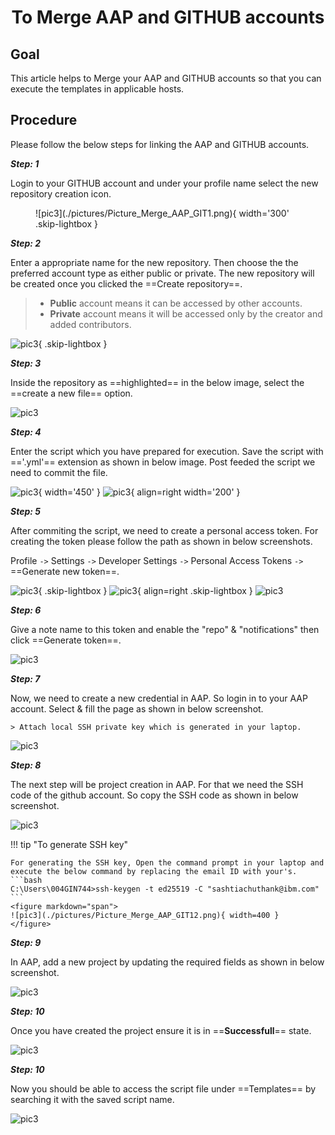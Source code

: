 <h1 align="center">To Merge AAP and GITHUB accounts</h1>

## Goal

This article helps to Merge your AAP and GITHUB accounts so that you can execute the templates in applicable hosts.

## Procedure

Please follow the below steps for linking the AAP and GITHUB accounts.

***Step: 1***

Login to your GITHUB account and under your profile name select the new repository creation icon.

<figure markdown="span">
    ![pic3](./pictures/Picture_Merge_AAP_GIT1.png){ width='300' .skip-lightbox }
</figure>

***Step: 2***

Enter a appropriate name for the new repository. Then choose the the preferred account type as either public or private. The new repository will be created once you clicked the ==Create repository==.

> - **Public** account means it can be accessed by other accounts.
> - **Private** account means it will be accessed only by the creator and added contributors.

![pic3](./pictures/Picture_Merge_AAP_GIT2.png){ .skip-lightbox }

***Step: 3***

Inside the repository as ==highlighted== in the below image, select the ==create a new file== option.

![pic3](./pictures/Picture_Merge_AAP_GIT3.png)

***Step: 4***

Enter the script which you have prepared for execution. Save the script with =='.yml'== extension as shown in below image. Post feeded the script we need to commit the file.

![pic3](./pictures/Picture_Merge_AAP_GIT4.png){ width='450' }
![pic3](./pictures/Picture_Merge_AAP_GIT5.png){ align=right width='200' }

***Step: 5***

After commiting the script, we need to create a personal access token. For creating the token please follow the path as shown in below screenshots.

Profile ``->`` Settings ``->`` Developer Settings ``->`` Personal Access Tokens ``->`` ==Generate new token==.

![pic3](./pictures/Picture_Merge_AAP_GIT6.png){ .skip-lightbox }
![pic3](./pictures/Picture_Merge_AAP_GIT7.png){ align=right .skip-lightbox }
![pic3](./pictures/Picture_Merge_AAP_GIT8.png)

***Step: 6***

Give a note name to this token and enable the "repo" & "notifications" then click ==Generate token==.

![pic3](./pictures/Picture_Merge_AAP_GIT9.png)

***Step: 7***

Now, we need to create a new credential in AAP. So login in to your AAP account. Select & fill the page as shown in below screenshot.

    > Attach local SSH private key which is generated in your laptop.

![pic3](./pictures/Picture_Merge_AAP_GIT10.png)

***Step: 8***

The next step will be project creation in AAP. For that we need the SSH code of the github account. So copy the SSH code as shown in below screenshot.

![pic3](./pictures/Picture_Merge_AAP_GIT11.png)

!!! tip "To generate SSH key"

    For generating the SSH key, Open the command prompt in your laptop and execute the below command by replacing the email ID with your's.
    ```bash
    C:\Users\004GIN744>ssh-keygen -t ed25519 -C "sashtiachuthank@ibm.com"
    ```
    <figure markdown="span">
    ![pic3](./pictures/Picture_Merge_AAP_GIT12.png){ width=400 }
    </figure>

***Step: 9***

In AAP, add a new project by updating the required fields as shown in below screenshot.

![pic3](./pictures/Picture_Merge_AAP_GIT13.png)

***Step: 10***

Once you have created the project ensure it is in ==**Successfull**== state.

![pic3](./pictures/Picture_Merge_AAP_GIT14.png)

***Step: 10***

Now you should be able to access the script file under ==Templates== by searching it with the saved script name.

![pic3](./pictures/Picture_Merge_AAP_GIT15.png)
